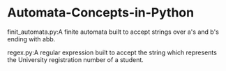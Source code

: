 # Automata-Concepts-in-Python

finit_automata.py:A finite automata built to accept strings over a's and b's ending with abb.

regex.py:A regular expression built to accept the string which represents the University registration number of a student.  
